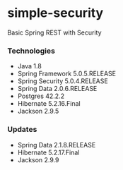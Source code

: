 # simple-security
Basic Spring REST with Security

### Technologies

* Java 1.8
* Spring Framework 5.0.5.RELEASE
* Spring Security 5.0.4.RELEASE
* Spring Data 2.0.6.RELEASE
* Postgres 42.2.2
* Hibernate 5.2.16.Final
* Jackson 2.9.5

### Updates

* Spring Data 2.1.8.RELEASE
* Hibernate 5.2.17.Final
* Jackson 2.9.9
